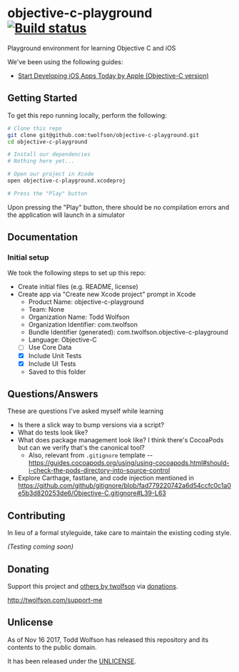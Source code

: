 # objective-c-playground [![Build status](https://travis-ci.org/twolfson/objective-c-playground.svg?branch=master)](https://travis-ci.org/twolfson/objective-c-playground)

Playground environment for learning Objective C and iOS

We've been using the following guides:

- [Start Developing iOS Apps Today by Apple (Objective-C version)](https://github.com/mrshyi/RoadMapiOS/blob/d78ec91c80903991c70124d37db54adf42a0c0c9/RoadMapiOS.pdf)

## Getting Started
To get this repo running locally, perform the following:

```bash
# Clone this repo
git clone git@github.com:twolfson/objective-c-playground.git
cd objective-c-playground

# Install our dependencies
# Nothing here yet...

# Open our project in Xcode
open objective-c-playground.xcodeproj

# Press the "Play" button
```

Upon pressing the "Play" button, there should be no compilation errors and the application will launch in a simulator

## Documentation
### Initial setup
We took the following steps to set up this repo:

- Create initial files (e.g. README, license)
- Create app via "Create new Xcode project" prompt in Xcode
    - Product Name: objective-c-playground
    - Team: None
    - Organization Name: Todd Wolfson
    - Organization Identifier: com.twolfson
    - Bundle Identifier (generated): com.twolfson.objective-c-playground
    - Language: Objective-C
    - [ ] Use Core Data
    - [x] Include Unit Tests
    - [x] Include UI Tests
    - Saved to this folder

## Questions/Answers
These are questions I've asked myself while learning

- Is there a slick way to bump versions via a script?
- What do tests look like?
- What does package management look like? I think there's CocoaPods but can we verify that's the canonical tool?
    - Also, relevant from `.gitignore` template -- https://guides.cocoapods.org/using/using-cocoapods.html#should-i-check-the-pods-directory-into-source-control
- Explore Carthage, fastlane, and code injection mentioned in https://github.com/github/gitignore/blob/fad779220742a6d54ccfc0c1a0e5b3d820253de6/Objective-C.gitignore#L39-L63

## Contributing
In lieu of a formal styleguide, take care to maintain the existing coding style.

_(Testing coming soon)_

## Donating
Support this project and [others by twolfson][twolfson-projects] via [donations][twolfson-support-me].

<http://twolfson.com/support-me>

[twolfson-projects]: http://twolfson.com/projects
[twolfson-support-me]: http://twolfson.com/support-me

## Unlicense
As of Nov 16 2017, Todd Wolfson has released this repository and its contents to the public domain.

It has been released under the [UNLICENSE][].

[UNLICENSE]: UNLICENSE
